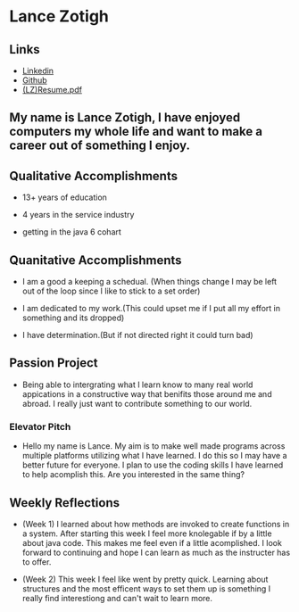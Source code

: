 # Lance Zotigh

## Links 
* [Linkedin](https://www.linkedin.com/in/lance-zotigh-41b55b16b/)
* [Github](https://github.com/Zotigh)
* [(LZ)Resume.pdf](https://github.com/Zotigh/web-page/files/2833466/LZ.Resume.pdf)

## My name is Lance Zotigh, I have enjoyed computers my whole life and want to make a career out of something I enjoy.

## Qualitative Accomplishments 
* 13+ years of education
	
* 4 years in the service industry
	
* getting in the java 6 cohart
	
## Quanitative Accomplishments 

* I am a good a keeping a schedual. (When things change I may be left out of the loop 
	   since I like to stick to a set order)	
	
* I am dedicated to my work.(This could upset me if I put all my effort in something and
	   its dropped)
	
* I have determination.(But if not directed right it could turn bad)
	
## Passion Project

* Being able to intergrating what I learn know to many real world appications in a 
	   constructive way that benifits those around me and abroad. I really just want to 
	   contribute something to our world.
	
### Elevator Pitch 
		
+ Hello my name is Lance. My aim is to make well made programs across multiple platforms 
   utilizing what I have learned. I do this so I may have a better future for everyone. I plan to
   use the coding skills I have learned to help acomplish this. Are you interested in the same thing?

## Weekly Reflections

* (Week 1) I learned about how methods are invoked to create functions in a system. After starting this week I feel
   more knolegable if by a little about java code. This makes me feel even if a little acomplished. I look
   forward to continuing and hope I can learn as much as the instructer has to offer.
   
* (Week 2) This week I feel like went by pretty quick. Learning about structures and the most efficent ways to set them up is something I really find interestiong and can't wait to learn more.	
